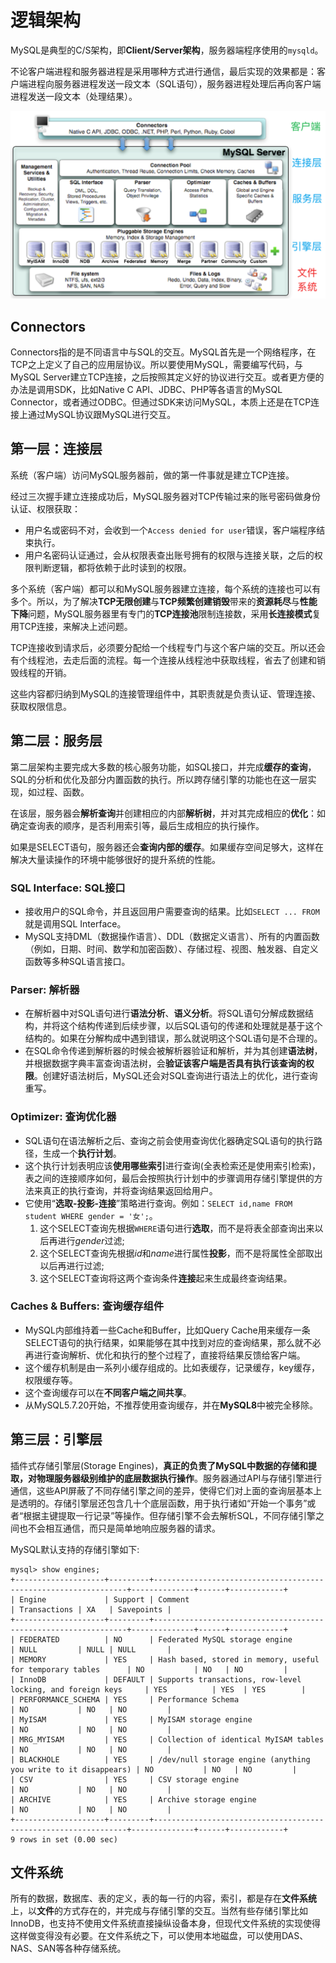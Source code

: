 # 逻辑架构
MySQL是典型的C/S架构，即**Client/Server架构**，服务器端程序使用的`mysqld`。

不论客户端进程和服务器进程是采用哪种方式进行通信，最后实现的效果都是：客户端进程向服务器进程发送一段文本（SQL语句），服务器进程处理后再向客户端进程发送一段文本（处理结果）。

![逻辑架构+20240226194515](https://raw.githubusercontent.com/loli0con/picgo/master/images/逻辑架构+20240226194515.png+2024-02-26-19-45-16)

## Connectors
Connectors指的是不同语言中与SQL的交互。MySQL首先是一个网络程序，在TCP之上定义了自己的应用层协议。所以要使用MySQL，需要编写代码，与MySQL Server建立TCP连接，之后按照其定义好的协议进行交互。或者更方便的办法是调用SDK，比如Native C API、JDBC、PHP等各语言的MySQL Connector，或者通过ODBC。但通过SDK来访问MySQL，本质上还是在TCP连接上通过MySQL协议跟MySQL进行交互。

## 第一层：连接层
系统（客户端）访问MySQL服务器前，做的第一件事就是建立TCP连接。

经过三次握手建立连接成功后，MySQL服务器对TCP传输过来的账号密码做身份认证、权限获取：
* 用户名或密码不对，会收到一个`Access denied for user`错误，客户端程序结束执行。
* 用户名密码认证通过，会从权限表查出账号拥有的权限与连接关联，之后的权限判断逻辑，都将依赖于此时读到的权限。

多个系统（客户端）都可以和MySQL服务器建立连接，每个系统的连接也可以有多个。所以，为了解决**TCP无限创建**与**TCP频繁创建销毁**带来的**资源耗尽**与**性能下降**问题，MySQL服务器里有专门的**TCP连接池**限制连接数，采用**长连接模式**复用TCP连接，来解决上述问题。

TCP连接收到请求后，必须要分配给一个线程专门与这个客户端的交互。所以还会有个线程池，去走后面的流程。每一个连接从线程池中获取线程，省去了创建和销毁线程的开销。

这些内容都归纳到MySQL的连接管理组件中，其职责就是负责认证、管理连接、获取权限信息。

## 第二层：服务层
第二层架构主要完成大多数的核心服务功能，如SQL接口，并完成**缓存的查询**，SQL的分析和优化及部分内置函数的执行。所以跨存储引擎的功能也在这一层实现，如过程、函数。

在该层，服务器会**解析查询**并创建相应的内部**解析树**，并对其完成相应的**优化**：如确定查询表的顺序，是否利用索引等，最后生成相应的执行操作。

如果是SELECT语句，服务器还会**查询内部的缓存**。如果缓存空间足够大，这样在解决大量读操作的环境中能够很好的提升系统的性能。

### SQL Interface: SQL接口
* 接收用户的SQL命令，并且返回用户需要查询的结果。比如`SELECT ... FROM`就是调用SQL Interface。
* MySQL支持DML（数据操作语言）、DDL（数据定义语言）、所有的内置函数（例如，日期、时间、数学和加密函数）、存储过程、视图、触发器、自定义函数等多种SQL语言接口。

### Parser: 解析器
* 在解析器中对SQL语句进行**语法分析**、**语义分析**。将SQL语句分解成数据结构，并将这个结构传递到后续步骤，以后SQL语句的传递和处理就是基于这个结构的。如果在分解构成中遇到错误，那么就说明这个SQL语句是不合理的。
* 在SQL命令传递到解析器的时候会被解析器验证和解析，并为其创建**语法树**，并根据数据字典丰富查询语法树，会**验证该客户端是否具有执行该查询的权限**。创建好语法树后，MySQL还会对SQL查询进行语法上的优化，进行查询重写。

### Optimizer: 查询优化器
* SQL语句在语法解析之后、查询之前会使用查询优化器确定SQL语句的执行路径，生成一个**执行计划**。
* 这个执行计划表明应该**使用哪些索引**进行查询(全表检索还是使用索引检索)，表之间的连接顺序如何，最后会按照执行计划中的步骤调用存储引擎提供的方法来真正的执行查询，并将查询结果返回给用户。
* 它使用“**选取-投影-连接**”策略进行查询。例如：`SELECT id,name FROM student WHERE gender = '女';`。
  1. 这个SELECT查询先根据`WHERE`语句进行**选取**，而不是将表全部查询出来以后再进行*gender*过滤;
  2. 这个SELECT查询先根据*id*和*name*进行属性**投影**，而不是将属性全部取出以后再进行过滤;
  3. 这个SELECT查询将这两个查询条件**连接**起来生成最终查询结果。

### Caches & Buffers: 查询缓存组件
* MySQL内部维持着一些Cache和Buffer，比如Query Cache用来缓存一条SELECT语句的执行结果，如果能够在其中找到对应的查询结果，那么就不必再进行查询解析、优化和执行的整个过程了，直接将结果反馈给客户端。
* 这个缓存机制是由一系列小缓存组成的。比如表缓存，记录缓存，key缓存，权限缓存等。
* 这个查询缓存可以在**不同客户端之间共享**。
* 从MySQL5.7.20开始，不推荐使用查询缓存，并在**MySQL8**中被完全移除。

## 第三层：引擎层
插件式存储引擎层(Storage Engines)，**真正的负责了MySQL中数据的存储和提取，对物理服务器级别维护的底层数据执行操作**。服务器通过API与存储引擎进行通信，这些API屏蔽了不同存储引擎之间的差异，使得它们对上面的查询层基本上是透明的。存储引擎层还包含几十个底层函数，用于执行诸如“开始一个事务”或者“根据主键提取一行记录”等操作。但存储引擎不会去解析SQL，不同存储引擎之间也不会相互通信，而只是简单地响应服务器的请求。

MySQL默认支持的存储引擎如下:
```MySQL
mysql> show engines;
+--------------------+---------+----------------------------------------------------------------+--------------+------+------------+
| Engine             | Support | Comment                                                        | Transactions | XA   | Savepoints | 
+--------------------+---------+----------------------------------------------------------------+--------------+------+------------+
| FEDERATED          | NO      | Federated MySQL storage engine                                 | NULL         | NULL | NULL       |
| MEMORY             | YES     | Hash based, stored in memory, useful for temporary tables      | NO           | NO   | NO         |
| InnoDB             | DEFAULT | Supports transactions, row-level locking, and foreign keys     | YES          | YES  | YES        |
| PERFORMANCE_SCHEMA | YES     | Performance Schema                                             | NO           | NO   | NO         |
| MyISAM             | YES     | MyISAM storage engine                                          | NO           | NO   | NO         |
| MRG_MYISAM         | YES     | Collection of identical MyISAM tables                          | NO           | NO   | NO         |
| BLACKHOLE          | YES     | /dev/null storage engine (anything you write to it disappears) | NO           | NO   | NO         |
| CSV                | YES     | CSV storage engine                                             | NO           | NO   | NO         |
| ARCHIVE            | YES     | Archive storage engine                                         | NO           | NO   | NO         |
+--------------------+---------+----------------------------------------------------------------+--------------+------+------------+
9 rows in set (0.00 sec)
```

## 文件系统
所有的数据，数据库、表的定义，表的每一行的内容，索引，都是存在**文件系统**上，以**文件**的方式存在的，并完成与存储引擎的交互。当然有些存储引擎比如InnoDB，也支持不使用文件系统直接操纵设备本身，但现代文件系统的实现使得这样做变得没有必要。在文件系统之下，可以使用本地磁盘，可以使用DAS、NAS、SAN等各种存储系统。